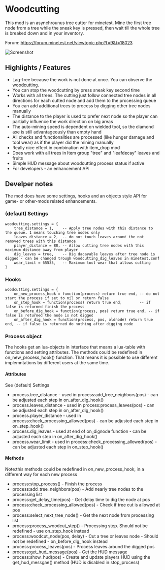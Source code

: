 # Woodcutting

This mod is an asynchrounus tree cutter for minetest. Mine the first tree node from a tree while the sneak key is pressed, then wait till the whole tree is breaked down and in your inventory.

Forum: https://forum.minetest.net/viewtopic.php?f=9&t=18023

![Screenshot](https://github.com/bell07/minetest-woodcutting/raw/master/screenshot.png)

## Highlights / Features
  - Lag-free because the work is not done at once. You can observe the woodcutting.
  - You can stop the woodcutting by press sneak key second time
  - Works with all trees. The cutting just follow connected tree nodes in all directions for each cutted node and add them to the processing queue
  - You can add additional trees to process by digging other tree nodes manually
  - The distance to the player is used to prefer next node so the player can partially influence the work direction on big areas
  - The auto-mining speed is dependent on wielded tool, so the diamond axe is still advantageously than empty hand
  - All checks and functionalities are processed (like hunger damage and tool wear) as if the player did the mining manually
  - Really nice effect in combination with item_drop mod
  - Does work with all trees in Item group "tree" and "leafdecay" leaves and fruits
  - Simple HUD message about woodcutting process status if active
  - For developers - an enhancement API

## Develper notes
The mod does have some settings, hooks and an objects style API for game- or other-mods related enhancements.

### (default) Settings
```
woodcutting.settings = {
	tree_distance = 1,    -- Apply tree nodes with this distance to the queue. 1 means touching tree nodes only
	leaves_distance = 2,  -- do not touch leaves around the not removed trees with this distance
	player_distance = 80, -- Allow cutting tree nodes with this maximum distance away from player
	dig_leaves = true,    -- Dig dacayable leaves after tree node is digged - can be changed trough woodcutting_dig_leaves in minetest.conf
	wear_limit = 65535,   -- Maximum tool wear that allows cutting
}
```

### Hooks
```
woodcutting.settings = {
	on_new_process_hook = function(process) return true end, -- do not start the process if set to nil or return false
	on_step_hook = function(process) return true end,        -- if false is returned finish the process
	on_before_dig_hook = function(process, pos) return true end, -- if false is returned the node is not digged
	on_after_dig_hook = function(process, pos, oldnode) return true end, -- if false is returned do nothing after digging node
  ```
  
 ### Process object
 The hooks get an lua-objects in interface that means a lua-table with functions and setting attributes. The methods could be redefined in on_new_process_hook() function. That means it is possible to use different implemntations by different users at the same time.

#### Attributes
See (default) Settings
  - process.tree_distance   - used in process:add_tree_neighbors(pos) - can be adjusted each step in on_after_dig_hook()
  - process.leaves_distance - used in process:process_leaves(pos) - can be adjusted each step in on_after_dig_hook()
  - process.player_distance - used in process:check_processing_allowed(pos) - can be adjusted each step in on_step_hook()
  - process.dig_leaves      - used at end of on_dignode function - can be adjusted each step in on_after_dig_hook()
  - process.wear_limit      - used in process:check_processing_allowed(pos) - can be adjusted each step in on_step_hook()

#### Methods
Note:this methods could be redefined in on_new_process_hook, in a different way for each new process
  - process:stop_process()          - Finish the process
  - process:add_tree_neighbors(pos) - Add nearly tree nodes to the processing list
  - process:get_delay_time(pos)     - Get delay time to dig the node at pos
  - process:check_processing_allowed(pos) - Check if tree cut is allowed at pos
  - process:select_next_tree_node() - Get the next node from processing list
  - process:process_woodcut_step()  - Processing step. Should not be redefined - use on_step_hook instead
  - process:woodcut_node(pos, delay) - Cut a tree or leaves node - Should not be redefined - on_before_dig_hook instead
  - process:process_leaves(pos)     - Process leaves around the digged pos
  - process:get_hud_message(pos)    - Get the HUD message
  - process:show_hud(pos)           - Create and update players HUD using the get_hud_messgae() method (HUD is disabled in stop_process)

